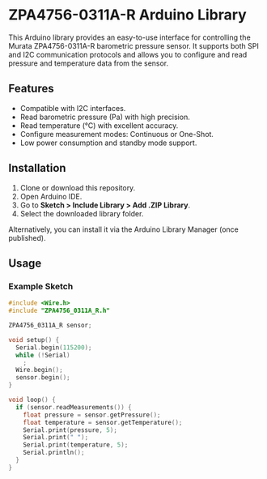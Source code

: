 # ZPA4756-0311A-R Arduino Library

This Arduino library provides an easy-to-use interface for controlling the Murata ZPA4756-0311A-R barometric pressure sensor. It supports both SPI and I2C communication protocols and allows you to configure and read pressure and temperature data from the sensor.

## Features

- Compatible with I2C interfaces.
- Read barometric pressure (Pa) with high precision.
- Read temperature (°C) with excellent accuracy.
- Configure measurement modes: Continuous or One-Shot.
- Low power consumption and standby mode support.

## Installation

1. Clone or download this repository.
2. Open Arduino IDE.
3. Go to **Sketch > Include Library > Add .ZIP Library**.
4. Select the downloaded library folder.

Alternatively, you can install it via the Arduino Library Manager (once published).

## Usage

### Example Sketch

```cpp
#include <Wire.h>
#include "ZPA4756_0311A_R.h"

ZPA4756_0311A_R sensor;

void setup() {
  Serial.begin(115200);
  while (!Serial)
    ;
  Wire.begin();
  sensor.begin();
}

void loop() {
  if (sensor.readMeasurements()) {
    float pressure = sensor.getPressure();
    float temperature = sensor.getTemperature();
    Serial.print(pressure, 5);
    Serial.print(" ");
    Serial.print(temperature, 5);
    Serial.println();
  }
}
```